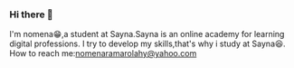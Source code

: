 ### Hi there 👋
I'm nomena😁,a student at Sayna.Sayna is an online academy for learning digital professions. 
I try to develop my skills,that's why i study at Sayna😆.
How to reach me:nomenaramarolahy@yahoo.com 
